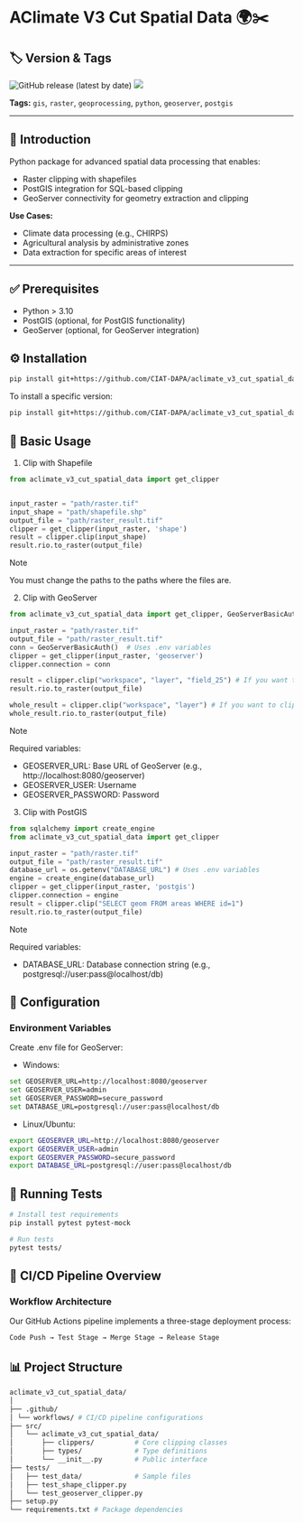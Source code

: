 # AClimate V3 Cut Spatial Data 🌍✂️

## 🏷️ Version & Tags

![GitHub release (latest by date)](https://img.shields.io/github/v/release/CIAT-DAPA/aclimate_v3_cut_spatial_data) ![](https://img.shields.io/github/v/tag/CIAT-DAPA/aclimate_v3_cut_spatial_data)

**Tags:** `gis`, `raster`, `geoprocessing`, `python`, `geoserver`, `postgis`

---

## 📌 Introduction

Python package for advanced spatial data processing that enables:

- Raster clipping with shapefiles
- PostGIS integration for SQL-based clipping
- GeoServer connectivity for geometry extraction and clipping

**Use Cases:**

- Climate data processing (e.g., CHIRPS)
- Agricultural analysis by administrative zones
- Data extraction for specific areas of interest

---

## ✅ Prerequisites

- Python > 3.10
- PostGIS (optional, for PostGIS functionality)
- GeoServer (optional, for GeoServer integration)

## ⚙️ Installation

```bash
pip install git+https://github.com/CIAT-DAPA/aclimate_v3_cut_spatial_data
```

To install a specific version:

```bash
pip install git+https://github.com/CIAT-DAPA/aclimate_v3_cut_spatial_data@v0.0.1
```

## 🚀 Basic Usage

1. Clip with Shapefile

```python
from aclimate_v3_cut_spatial_data import get_clipper


input_raster = "path/raster.tif"
input_shape = "path/shapefile.shp"
output_file = "path/raster_result.tif"
clipper = get_clipper(input_raster, 'shape')
result = clipper.clip(input_shape)
result.rio.to_raster(output_file)

```

> [!NOTE]  
>  You must change the paths to the paths where the files are.

2. Clip with GeoServer

```python
from aclimate_v3_cut_spatial_data import get_clipper, GeoServerBasicAuth

input_raster = "path/raster.tif"
output_file = "path/raster_result.tif"
conn = GeoServerBasicAuth()  # Uses .env variables
clipper = get_clipper(input_raster, 'geoserver')
clipper.connection = conn

result = clipper.clip("workspace", "layer", "field_25") # If you want to clip by feature ID
result.rio.to_raster(output_file)

whole_result = clipper.clip("workspace", "layer") # If you want to clip by complete geometry
whole_result.rio.to_raster(output_file)

```

> [!NOTE]  
>  Required variables:
>
> - GEOSERVER_URL: Base URL of GeoServer (e.g., http://localhost:8080/geoserver)
> - GEOSERVER_USER: Username
> - GEOSERVER_PASSWORD: Password

3. Clip with PostGIS

```python
from sqlalchemy import create_engine
from aclimate_v3_cut_spatial_data import get_clipper

input_raster = "path/raster.tif"
output_file = "path/raster_result.tif"
database_url = os.getenv("DATABASE_URL") # Uses .env variables
engine = create_engine(database_url)
clipper = get_clipper(input_raster, 'postgis')
clipper.connection = engine
result = clipper.clip("SELECT geom FROM areas WHERE id=1")
result.rio.to_raster(output_file)

```

> [!NOTE]  
>  Required variables:
>
> - DATABASE_URL: Database connection string (e.g., postgresql://user:pass@localhost/db)

## 🔧 Configuration

### Environment Variables

Create .env file for GeoServer:

- Windows:

```bash
set GEOSERVER_URL=http://localhost:8080/geoserver
set GEOSERVER_USER=admin
set GEOSERVER_PASSWORD=secure_password
set DATABASE_URL=postgresql://user:pass@localhost/db
```

- Linux/Ubuntu:

```bash
export GEOSERVER_URL=http://localhost:8080/geoserver
export GEOSERVER_USER=admin
export GEOSERVER_PASSWORD=secure_password
export DATABASE_URL=postgresql://user:pass@localhost/db
```

## 🧪 Running Tests

```bash
# Install test requirements
pip install pytest pytest-mock

# Run tests
pytest tests/
```

## 🔄 CI/CD Pipeline Overview

### Workflow Architecture

Our GitHub Actions pipeline implements a three-stage deployment process:

```bash
Code Push → Test Stage → Merge Stage → Release Stage
```

## 📊 Project Structure

```bash
aclimate_v3_cut_spatial_data/
│
├── .github/
│ └── workflows/ # CI/CD pipeline configurations
├── src/
│   └── aclimate_v3_cut_spatial_data/
│       ├── clippers/          # Core clipping classes
│       ├── types/             # Type definitions
│       └── __init__.py        # Public interface
├── tests/
│   ├── test_data/             # Sample files
│   ├── test_shape_clipper.py
│   └── test_geoserver_clipper.py
├── setup.py
└── requirements.txt # Package dependencies
```
